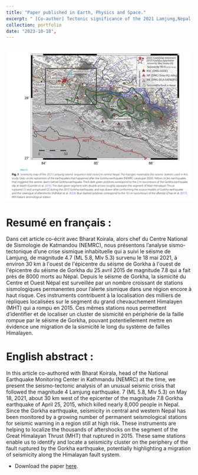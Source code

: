 ```yaml
---
title: "Paper published in Earth, Physics and Space."
excerpt: " [Co-author] Tectonic significance of the 2021 Lamjung,Nepal, mid‑crustal seismic cluster <br/><img src='/images/Koirala_paper.png'>"
collection: portfolio
date: "2023-10-18",
---
```


<br/><img src='/images/Lamjung_map.png'>

# Resumé en français :
Dans cet article co-écrit avec Bharat Koirala, alors chef du Centre National de Sismologie de Katmandou (NEMRC),  nous présentons l’analyse sismo-tectonique d’une crise sismique inhabituelle qui a suivi le séisme de Lamjung, de magnitude 4.7 (ML 5.8, Mlv 5.3) survenu le 18 mai 2021, à environ 30 km à l'ouest de l'épicentre du séisme de Gorkha à l'ouest de l'épicentre du séisme de Gorkha du 25 avril 2015 de magnitude 7.8 qui a fait près de 8000 morts au Népal. Depuis le séisme de Gorkha, la sismicité du Centre et Ouest Népal est surveillée par un nombre croissant de stations sismologiques permanentes pour l’alerte sismique dans une région encore à haut risque. Ces instruments contribuent à la localisation des milliers de répliques localisées sur le segment du grand chevauchement Himalayen (MHT) qui a rompu en 2015. Ces mêmes stations nous permettent d’identifier et de localiser un cluster de sismicité en périphérie de la faille rompue par le séisme de Gorkha, pouvant potentiellement mettre en évidence une migration de la sismicité le long du système de failles Himalayen.

# English abstract : 
In this article co-authored with Bharat Koirala, head of the National Earthquake Monitoring Center in Kathmandu (NEMRC) at the time, we present the seismo-tectonic analysis of an unusual seismic crisis that followed the magnitude 4 Lamjung earthquake. 7 (ML 5.8, Mlv 5.3) on May 18, 2021, about 30 km west of the epicenter of the magnitude 7.8 Gorkha earthquake of April 25, 2015, which killed nearly 8,000 people in Nepal. Since the Gorkha earthquake, seismicity in central and western Nepal has been monitored by a growing number of permanent seismological stations for seismic warning in a region still at high risk. These instruments are helping to localize the thousands of aftershocks on the segment of the Great Himalayan Thrust (MHT) that ruptured in 2015. These same stations enable us to identify and locate a seismicity cluster on the periphery of the fault ruptured by the Gorkha earthquake, potentially highlighting a migration of seismicity along the Himalayan fault system.

* Download the paper [here](/files/Koirala_EPS_Lamjung.pdf).


